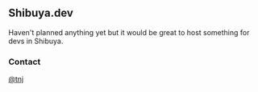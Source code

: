 ## Shibuya.dev

Haven't planned anything yet but it would be great to host something for devs in Shibuya.

### Contact

[@tnj](https://twitter.com/tnj)
